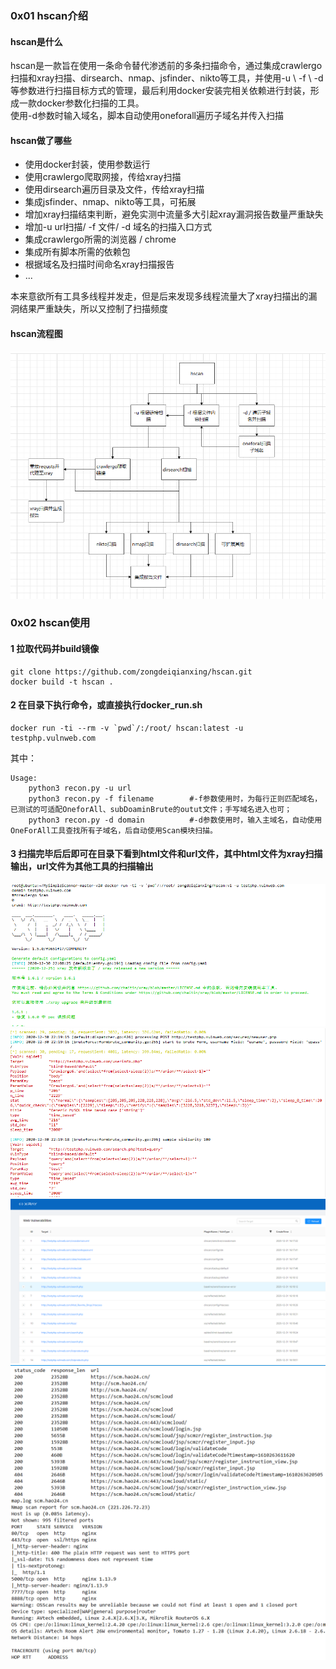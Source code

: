 
### 0x01 hscan介绍
#### hscan是什么
hscan是一款旨在使用一条命令替代渗透前的多条扫描命令，通过集成crawlergo扫描和xray扫描、dirsearch、nmap、jsfinder、nikto等工具，并使用-u \ -f  \ -d 等参数进行扫描目标方式的管理，最后利用docker安装完相关依赖进行封装，形成一款docker参数化扫描的工具。  
使用-d参数时输入域名，脚本自动使用oneforall遍历子域名并传入扫描

#### hscan做了哪些
 - 使用docker封装，使用参数运行
 - 使用crawlergo爬取网接，传给xray扫描
 - 使用dirsearch遍历目录及文件，传给xray扫描
 - 集成jsfinder、nmap、nikto等工具，可拓展
 - 增加xray扫描结束判断，避免实测中流量多大引起xray漏洞报告数量严重缺失
 - 增加-u url扫描/ -f 文件/ -d 域名的扫描入口方式
 - 集成crawlergo所需的浏览器 / chrome
 - 集成所有脚本所需的依赖包
 - 根据域名及扫描时间命名xray扫描报告
 - ...
 
 本来意欲所有工具多线程并发走，但是后来发现多线程流量大了xray扫描出的漏洞结果严重缺失，所以又控制了扫描频度
 
#### hscan流程图
![image](img/11.png)

### 0x02 hscan使用

#### 1 拉取代码并build镜像
```
git clone https://github.com/zongdeiqianxing/hscan.git
docker build -t hscan .
```
#### 2 在目录下执行命令，或直接执行docker_run.sh
```
docker run -ti --rm -v `pwd`/:/root/ hscan:latest -u testphp.vulnweb.com
```
其中：
```
Usage:
    python3 recon.py -u url 
    python3 recon.py -f filename        #-f参数使用时，为每行正则匹配域名，已测试的可适配OneforAll、subDoaminBrute的outut文件；手写域名进入也可；
    python3 recon.py -d domain          #-d参数使用时，输入主域名，自动使用OneForAll工具查找所有子域名，后自动使用Scan模块扫描。
```

#### 3 扫描完毕后后即可在目录下看到html文件和url文件，其中html文件为xray扫描输出，url文件为其他工具的扫描输出
![image](img/22.png)
![image](img/33.png)
![image](img/44.png)
![image](img/55.png)



